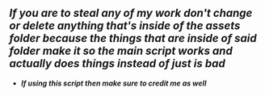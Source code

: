## ***If you are to steal any of my work don't change or delete anything that's inside of the assets folder because the things that are inside of said folder make it so the main script works and actually does things instead of just is bad***

- ***If using this script then make sure to credit me as well***

